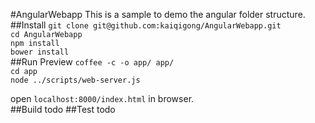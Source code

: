 #AngularWebapp
This is a sample to demo the angular folder structure.  
##Install
`git clone git@github.com:kaiqigong/AngularWebapp.git`  
`cd AngularWebapp`  
`npm install`  
`bower install`  
##Run Preview
`coffee -c -o app/ app/`  
`cd app`  
`node ../scripts/web-server.js`  

open `localhost:8000/index.html` in browser.  
##Build
todo
##Test
todo

